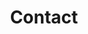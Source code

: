 ---
title: Contact
layout: contact
menu:
  main:
    weight: 6
  footer:
    weight: 5
seo:
  page_title:
  meta_description:
  featured_image: /uploads/two-people-at-table-1.jpg
  featured_image_alt: Two people sitting at a table together
content_blocks:
  - _bookshop_name: hero-simple
    heading: Get in Touch with Our Energy Experts
    body: >-
      Ready to embark on a greener journey? Reach out to us, and let’s craft a sustainable future together.
    image:
      image_url: /uploads/two-people-at-table-1.jpg
      image_alt: Two people sitting at a table together
    button:
      button_url:
      button_text:
      open_in_new_tab: false
---